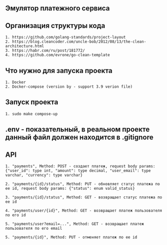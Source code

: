 ## Эмулятор платежного сервиса

## Организация структуры кода
    1. https://github.com/golang-standards/project-layout
    2. https://blog.cleancoder.com/uncle-bob/2012/08/13/the-clean-architecture.html
    3. https://habr.com/ru/post/181772/
    4. https://github.com/evrone/go-clean-template

## Что нужно для запуска проекта
    1. Docker
    2. Docker-compose (version by - support 3.9 verion file)

## Запуск проекта
    1. sudo make compose-up

## .env - показательный, в реальном проекте данный файл должен находится в .gitignore

## API
    1. "payments", Method: POST - создает платеж, request body params: {"user_id": type int, "amount": type decimal, "user_email": type varchar, "currency": type varchar}

    2. "payments/{id}/status", Method: PUT - обновляет статус платежа по ее id, request body params: {"status": enum valid_status}

    3. "payments/{id}/status", Method: GET - возвращает статус платежа по ее id

    4. "payments/user/{id}", Method: GET - возвращает платеж пользователя по его id

    5. "payments/user?email=...", Method: GET - возвращает платеж пользователя по его email

    5. "payments/{id}", Method: PUT - отменяет платеж по ее id
